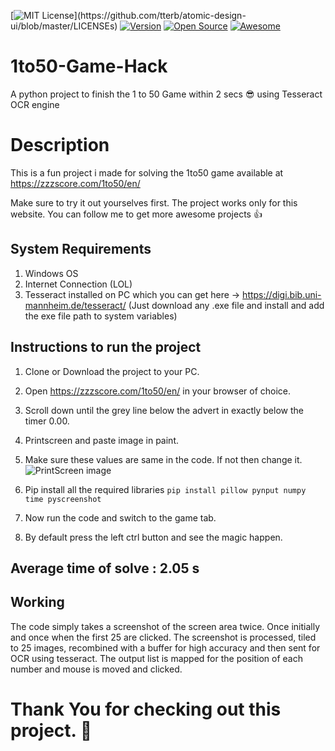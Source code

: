 [![MIT License](https://img.shields.io/apm/l/atomic-design-ui.svg?)](https://github.com/tterb/atomic-design-ui/blob/master/LICENSEs)
[![Version](https://badge.fury.io/gh/tterb%2FHyde.svg)](https://badge.fury.io/gh/tterb%2FHyde)
[![Open Source](https://badges.frapsoft.com/os/v1/open-source.svg?v=103)](https://opensource.org/)
[![Awesome](https://cdn.rawgit.com/sindresorhus/awesome/d7305f38d29fed78fa85652e3a63e154dd8e8829/media/badge.svg)](https://github.com/sindresorhus/awesome)

# 1to50-Game-Hack
A python project to finish the 1 to 50 Game within 2 secs 😎 using Tesseract OCR engine

# Description
This is a fun project i made for solving the 1to50 game available at https://zzzscore.com/1to50/en/

Make sure to try it out yourselves first.
The project works only for this website.
You can follow me to get more awesome projects :thumbsup:

## System Requirements
1. Windows OS
2. Internet Connection (LOL)
3. Tesseract installed on PC which you can get here -> https://digi.bib.uni-mannheim.de/tesseract/ (Just download any .exe file and install and add the exe file path to system variables)

## Instructions to run the project
1. Clone or Download the project to your PC.
2. Open https://zzzscore.com/1to50/en/ in your browser of choice.
3. Scroll down until the grey line below the advert in exactly below the timer 0.00.
3. Printscreen and paste image in paint.
4. Make sure these values are same in the code. If not then change it.
![PrintScreen image](https://i.imgur.com/7f4IBXM.png)

5. Pip install all the required libraries 
`pip install pillow pynput numpy time pyscreenshot`

6. Now run the code and switch to the game tab.
7. By default press the left ctrl button and see the magic happen.

## Average time of solve : 2.05 s

## Working
The code simply takes a screenshot of the screen area twice. Once initially and once when the first 25 are clicked.
The screenshot is processed, tiled to 25 images, recombined with a buffer for high accuracy and then sent for OCR using tesseract.
The output list is mapped for the position of each number and mouse is moved and clicked.

# Thank You for checking out this project. :pray:
